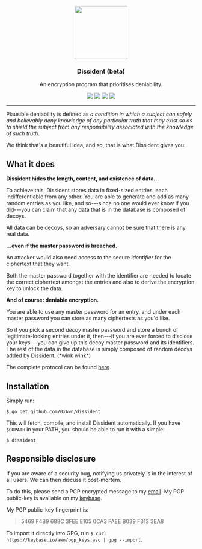 <p align="center">
  <img src="https://cdn.rawgit.com/0xAwn/dissident/master/logo.svg" height="140" />
  <h3 align="center">Dissident (beta)</h3>
  <p align="center">An encryption program that prioritises deniability.</p>
  <p align="center">
    <a href="https://travis-ci.org/0xAwn/dissident"><img src="https://travis-ci.org/0xAwn/dissident.svg?branch=master"></a>
    <a href="https://ci.appveyor.com/project/0xAwn/dissident/branch/master"><img src="https://ci.appveyor.com/api/projects/status/9v38wh14fa6klc7v/branch/master?svg=true"></a>
    <a href="https://dependencyci.com/github/0xAwn/dissident"><img src="https://dependencyci.com/github/0xAwn/dissident/badge"></a>
    <a href="https://goreportcard.com/report/github.com/0xAwn/dissident"><img src="https://goreportcard.com/badge/github.com/0xAwn/dissident"></a>
  </p>
</p>

---

Plausible deniability is defined as *a condition in which a subject can safely and believably deny knowledge of any particular truth that may exist so as to shield the subject from any responsibility associated with the knowledge of such truth*.

We think that's a beautiful idea, and so, that is what Dissident gives you.

## What it does

**Dissident hides the length, content, and existence of data...**

To achieve this, Dissident stores data in fixed-sized entries, each indifferentiable from any other. You are able to generate and add as many random entries as you like, and so---since no one would ever know if you did---you can claim that any data that is in the database is composed of decoys.

All data can be decoys, so an adversary cannot be sure that there is any real data.

**...even if the master password is breached.**

An attacker would also need access to the secure *identifier* for the ciphertext that they want.

Both the master password together with the identifier are needed to locate the correct ciphertext amongst the entries and also to derive the encryption key to unlock the data.

**And of course: deniable encryption.**

You are able to use any master password for an entry, and under each master password you can store as many ciphertexts as you'd like.

So if you pick a second *decoy* master password and store a bunch of legitimate-looking entries under it, then---if you are ever forced to disclose your keys---you can give up this decoy master password and its identifiers. The rest of the data in the database is simply composed of random decoys added by Dissident. (\*wink wink\*)

The complete protocol can be found [here](PROTOCOL).

## Installation

Simply run:

`$ go get github.com/0xAwn/dissident`

This will fetch, compile, and install Dissident automatically. If you have `$GOPATH` in your PATH, you should be able to run it with a simple:

`$ dissident`

## Responsible disclosure

If you are aware of a security bug, notifying us privately is in the interest of all users. We can then discuss it post-mortem.

To do this, please send a PGP encrypted message to my [email](mailto:awn@cryptolosophy.io). My PGP public-key is available on my [keybase](https://keybase.io/awn).

My PGP public-key fingerprint is:

> 5469 F4B9 688C 3FEE E105 0CA3 FAEE B039 F313 3EA8

To import it directly into GPG, run `$ curl https://keybase.io/awn/pgp_keys.asc | gpg --import`.
